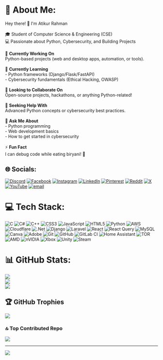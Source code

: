 # 💫 About Me:
Hey there! 👋 I'm Atikur Rahman  <br><br>🎓 Student of Computer Science & Engineering (CSE)  <br>💻 Passionate about Python, Cybersecurity, and Building Projects  <br><br>🔭 **Currently Working On**  <br>Python-based projects (web and desktop apps,  automation, or tools).  <br><br>🌱 **Currently Learning**  <br>- Python frameworks (Django/Flask/FastAPI)  <br>- Cybersecurity fundamentals (Ethical Hacking, OWASP)  <br><br>👯 **Looking to Collaborate On**  <br>Open-source projects, hackathons, or anything Python-related!  <br><br> 🤝 **Seeking Help With**  <br>Advanced Python concepts or cybersecurity best practices.  <br><br>💬 **Ask Me About**  <br>- Python programming  <br>- Web development basics  <br>- How to get started in cybersecurity  <br><br>⚡ **Fun Fact**  <br>I can debug code while eating biryani! 🍛


## 🌐 Socials:
[![Discord](https://img.shields.io/badge/Discord-%237289DA.svg?logo=discord&logoColor=white)](https://discord.gg/alienxm.) [![Facebook](https://img.shields.io/badge/Facebook-%231877F2.svg?logo=Facebook&logoColor=white)](https://facebook.com/https://www.facebook.com/mohammadatik86/) [![Instagram](https://img.shields.io/badge/Instagram-%23E4405F.svg?logo=Instagram&logoColor=white)](https://instagram.com/atik.xm) [![LinkedIn](https://img.shields.io/badge/LinkedIn-%230077B5.svg?logo=linkedin&logoColor=white)](https://linkedin.com/in/https://www.linkedin.com/in/atikur-rahman-a78561275/) [![Pinterest](https://img.shields.io/badge/Pinterest-%23E60023.svg?logo=Pinterest&logoColor=white)](https://pinterest.com/atikxm) [![Reddit](https://img.shields.io/badge/Reddit-%23FF4500.svg?logo=Reddit&logoColor=white)](https://reddit.com/user/https://www.reddit.com/user/Affectionate-Egg57/?utm_source=share&utm_medium=web3x&utm_name=web3xcss&utm_term=1&utm_content=share_button) [![X](https://img.shields.io/badge/X-black.svg?logo=X&logoColor=white)](https://x.com/@atikurrahmanxm) [![YouTube](https://img.shields.io/badge/YouTube-%23FF0000.svg?logo=YouTube&logoColor=white)](https://youtube.com/@@travelwithatik7880) [![email](https://img.shields.io/badge/Email-D14836?logo=gmail&logoColor=white)](mailto:atikurrahmanxm@gmail.com) 

# 💻 Tech Stack:
![C](https://img.shields.io/badge/c-%2300599C.svg?style=for-the-badge&logo=c&logoColor=white) ![C#](https://img.shields.io/badge/c%23-%23239120.svg?style=for-the-badge&logo=csharp&logoColor=white) ![C++](https://img.shields.io/badge/c++-%2300599C.svg?style=for-the-badge&logo=c%2B%2B&logoColor=white) ![CSS3](https://img.shields.io/badge/css3-%231572B6.svg?style=for-the-badge&logo=css3&logoColor=white) ![JavaScript](https://img.shields.io/badge/javascript-%23323330.svg?style=for-the-badge&logo=javascript&logoColor=%23F7DF1E) ![HTML5](https://img.shields.io/badge/html5-%23E34F26.svg?style=for-the-badge&logo=html5&logoColor=white) ![Python](https://img.shields.io/badge/python-3670A0?style=for-the-badge&logo=python&logoColor=ffdd54) ![AWS](https://img.shields.io/badge/AWS-%23FF9900.svg?style=for-the-badge&logo=amazon-aws&logoColor=white) ![Cloudflare](https://img.shields.io/badge/Cloudflare-F38020?style=for-the-badge&logo=Cloudflare&logoColor=white) ![.Net](https://img.shields.io/badge/.NET-5C2D91?style=for-the-badge&logo=.net&logoColor=white) ![Django](https://img.shields.io/badge/django-%23092E20.svg?style=for-the-badge&logo=django&logoColor=white) ![Laravel](https://img.shields.io/badge/laravel-%23FF2D20.svg?style=for-the-badge&logo=laravel&logoColor=white) ![React](https://img.shields.io/badge/react-%2320232a.svg?style=for-the-badge&logo=react&logoColor=%2361DAFB) ![React Query](https://img.shields.io/badge/-React%20Query-FF4154?style=for-the-badge&logo=react%20query&logoColor=white) ![MySQL](https://img.shields.io/badge/mysql-4479A1.svg?style=for-the-badge&logo=mysql&logoColor=white) ![Canva](https://img.shields.io/badge/Canva-%2300C4CC.svg?style=for-the-badge&logo=Canva&logoColor=white) ![Adobe](https://img.shields.io/badge/adobe-%23FF0000.svg?style=for-the-badge&logo=adobe&logoColor=white) ![Git](https://img.shields.io/badge/git-%23F05033.svg?style=for-the-badge&logo=git&logoColor=white) ![GitHub](https://img.shields.io/badge/github-%23121011.svg?style=for-the-badge&logo=github&logoColor=white) ![GitLab CI](https://img.shields.io/badge/gitlab%20CI-%23181717.svg?style=for-the-badge&logo=gitlab&logoColor=white) ![Home Assistant](https://img.shields.io/badge/home%20assistant-%2341BDF5.svg?style=for-the-badge&logo=home-assistant&logoColor=white) ![TOR](https://img.shields.io/badge/tor-%237E4798.svg?style=for-the-badge&logo=tor-project&logoColor=white) ![AMD](https://img.shields.io/badge/AMD-%23000000.svg?style=for-the-badge&logo=amd&logoColor=white) ![nVIDIA](https://img.shields.io/badge/nVIDIA-%2376B900.svg?style=for-the-badge&logo=nVIDIA&logoColor=white) ![Xbox](https://img.shields.io/badge/xbox-%23107C10.svg?style=for-the-badge&logo=xbox&logoColor=white) ![Unity](https://img.shields.io/badge/unity-%23000000.svg?style=for-the-badge&logo=unity&logoColor=white) ![Steam](https://img.shields.io/badge/steam-%23000000.svg?style=for-the-badge&logo=steam&logoColor=white)
# 📊 GitHub Stats:
![](https://github-readme-stats.vercel.app/api?username=atikxm&theme=dark&hide_border=false&include_all_commits=true&count_private=true)<br/>
![](https://nirzak-streak-stats.vercel.app/?user=atikxm&theme=dark&hide_border=false)<br/>
![](https://github-readme-stats.vercel.app/api/top-langs/?username=atikxm&theme=dark&hide_border=false&include_all_commits=true&count_private=true&layout=compact)

## 🏆 GitHub Trophies
![](https://github-profile-trophy.vercel.app/?username=atikxm&theme=radical&no-frame=false&no-bg=false&margin-w=4)

### 🔝 Top Contributed Repo
![](https://github-contributor-stats.vercel.app/api?username=atikxm&limit=5&theme=dark&combine_all_yearly_contributions=true)

---
[![](https://visitcount.itsvg.in/api?id=atikxm&icon=0&color=0)](https://visitcount.itsvg.in)

<!-- Proudly created with GPRM ( https://gprm.itsvg.in ) -->
